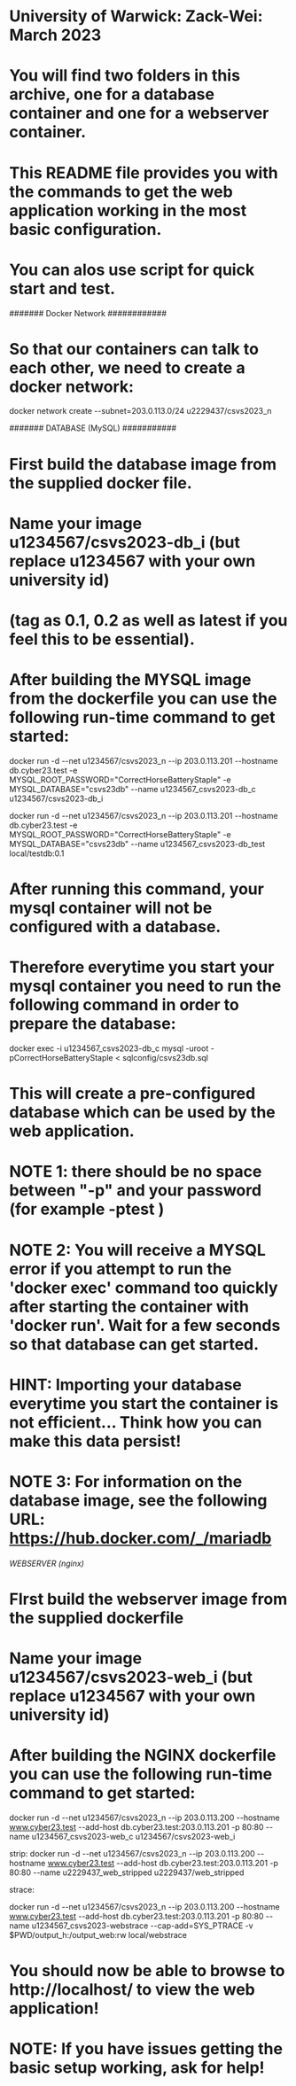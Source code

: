 # University of Warwick: Zack-Wei: March 2023

# You will find two folders in this archive, one for a database container and one for a webserver container.
# This README file provides you with the commands to get the web application working in the most basic configuration.
# You can alos use script for quick start and test.

####### Docker Network ############

# So that our containers can talk to each other, we need to create a docker network:

docker network create --subnet=203.0.113.0/24 u2229437/csvs2023_n

####### DATABASE (MySQL) ###########

# First build the database image from the supplied docker file. 
# Name your image u1234567/csvs2023-db_i  (but replace u1234567 with your own university id)
# (tag as 0.1, 0.2 as well as latest if you feel this to be essential).
# After building the MYSQL image from the dockerfile you can use the following run-time command to get started:

docker run -d --net u1234567/csvs2023_n --ip 203.0.113.201 --hostname db.cyber23.test -e MYSQL_ROOT_PASSWORD="CorrectHorseBatteryStaple" -e MYSQL_DATABASE="csvs23db" --name u1234567_csvs2023-db_c u1234567/csvs2023-db_i 

docker run -d --net u1234567/csvs2023_n --ip 203.0.113.201 --hostname db.cyber23.test -e MYSQL_ROOT_PASSWORD="CorrectHorseBatteryStaple" -e MYSQL_DATABASE="csvs23db" --name u1234567_csvs2023-db_test local/testdb:0.1

# After running this command, your mysql container will not be configured with a database.
# Therefore everytime you start your mysql container you need to run the following command in order to prepare the database:

docker exec -i u1234567_csvs2023-db_c mysql -uroot -pCorrectHorseBatteryStaple < sqlconfig/csvs23db.sql


# This will create a pre-configured database which can be used by the web application.

# NOTE 1: there should be no space between "-p" and your password (for example -ptest )
# NOTE 2: You will receive a MYSQL error if you attempt to run the 'docker exec' command too quickly after starting the container with 'docker run'. Wait for a few seconds so that database can get started.
# HINT: Importing your database everytime you start the container is not efficient... Think how you can make this data persist!
# NOTE 3: For information on the database image, see the following URL: https://hub.docker.com/_/mariadb

###### WEBSERVER (nginx)

# FIrst build the webserver image from the supplied dockerfile
# Name your image u1234567/csvs2023-web_i  (but replace u1234567 with your own university id)
# After building the NGINX dockerfile you can use the following run-time command to get started:

docker run -d --net u1234567/csvs2023_n --ip 203.0.113.200 --hostname www.cyber23.test --add-host db.cyber23.test:203.0.113.201 -p 80:80 --name u1234567_csvs2023-web_c u1234567/csvs2023-web_i

strip: 
docker run -d --net u1234567/csvs2023_n --ip 203.0.113.200 --hostname www.cyber23.test --add-host db.cyber23.test:203.0.113.201 -p 80:80 --name u2229437_web_stripped u2229437/web_stripped


strace:

docker run -d --net u1234567/csvs2023_n --ip 203.0.113.200 --hostname www.cyber23.test --add-host db.cyber23.test:203.0.113.201 -p 80:80 --name u1234567_csvs2023-webstrace --cap-add=SYS_PTRACE -v $PWD/output_h:/output_web:rw local/webstrace

# You should now be able to browse to http://localhost/ to view the web application!

# NOTE: If you have issues getting the basic setup working, ask for help!


